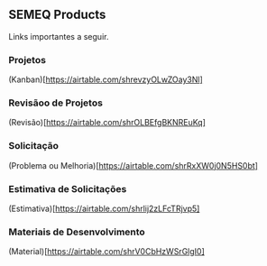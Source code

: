 ## SEMEQ Products

Links importantes a seguir.

### Projetos

(Kanban)[https://airtable.com/shrevzyOLwZOay3Nl]

### Revisãoo de Projetos

(Revisão)[https://airtable.com/shrOLBEfgBKNREuKq]

### Solicitação

(Problema ou Melhoria)[https://airtable.com/shrRxXW0j0N5HS0bt]

### Estimativa de Solicitações

(Estimativa)[https://airtable.com/shrlij2zLFcTRjvp5]

### Materiais de Desenvolvimento

(Material)[https://airtable.com/shrV0CbHzWSrGlgI0]